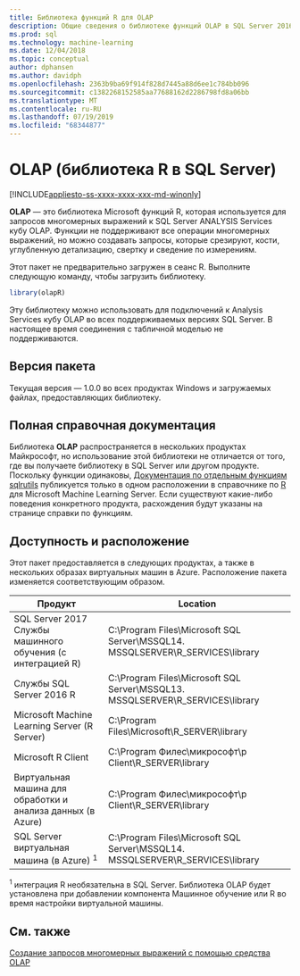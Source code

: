 ```yaml
---
title: Библиотека функций R для OLAP
description: Общие сведения о библиотеке функций OLAP в SQL Server 2016 служб R и SQL Server 2017 Службы машинного обучения с R.
ms.prod: sql
ms.technology: machine-learning
ms.date: 12/04/2018
ms.topic: conceptual
author: dphansen
ms.author: davidph
ms.openlocfilehash: 2363b9ba69f914f828d7445a88d6ee1c784bb096
ms.sourcegitcommit: c1382268152585aa77688162d2286798fd8a06bb
ms.translationtype: MT
ms.contentlocale: ru-RU
ms.lasthandoff: 07/19/2019
ms.locfileid: "68344877"
---
```

# <a name="olapr-r-library-in-sql-server"></a>OLAP (библиотека R в SQL Server)
[!INCLUDE[appliesto-ss-xxxx-xxxx-xxx-md-winonly](../../includes/appliesto-ss-xxxx-xxxx-xxx-md-winonly.md)]

**OLAP** — это библиотека Microsoft функций R, которая используется для запросов многомерных выражений к SQL Server ANALYSIS Services кубу OLAP. Функции не поддерживают все операции многомерных выражений, но можно создавать запросы, которые срезируют, кости, углубленную детализацию, свертку и сведение по измерениям. 

Этот пакет не предварительно загружен в сеанс R. Выполните следующую команду, чтобы загрузить библиотеку.

```R
library(olapR)
```

Эту библиотеку можно использовать для подключений к Analysis Services кубу OLAP во всех поддерживаемых версиях SQL Server. В настоящее время соединения с табличной моделью не поддерживаются.

## <a name="package-version"></a>Версия пакета

Текущая версия — 1.0.0 во всех продуктах Windows и загружаемых файлах, предоставляющих библиотеку.

## <a name="full-reference-documentation"></a>Полная справочная документация

Библиотека **OLAP** распространяется в нескольких продуктах Майкрософт, но использование этой библиотеки не отличается от того, где вы получаете библиотеку в SQL Server или другом продукте. Поскольку функции одинаковы, [Документация по отдельным функциям sqlrutils](https://docs.microsoft.com/machine-learning-server/r-reference/olapr/olapr) публикуется только в одном расположении в справочнике по [R](https://docs.microsoft.com/machine-learning-server/r-reference/introducing-r-server-r-package-reference) для Microsoft Machine Learning Server. Если существуют какие-либо поведения конкретного продукта, расхождения будут указаны на странице справки по функциям.

## <a name="availability-and-location"></a>Доступность и расположение

Этот пакет предоставляется в следующих продуктах, а также в нескольких образах виртуальных машин в Azure. Расположение пакета изменяется соответствующим образом.

Продукт | Location |
--------|----------|
SQL Server 2017 Службы машинного обучения (с интеграцией R) | C:\Program Files\Microsoft SQL Server\MSSQL14. MSSQLSERVER\R_SERVICES\library | 
Службы SQL Server 2016 R | C:\Program Files\Microsoft SQL Server\MSSQL13. MSSQLSERVER\R_SERVICES\library
Microsoft Machine Learning Server (R Server) | C:\Program Files\Microsoft\R_SERVER\library |
Microsoft R Client | C:\Program Филес\микрософт\р Client\R_SERVER\library |
Виртуальная машина для обработки и анализа данных (в Azure) | C:\Program Филес\микрософт\р Client\R_SERVER\library |
SQL Server виртуальная машина (в Azure) <sup>1</sup> | C:\Program Files\Microsoft SQL Server\MSSQL14. MSSQLSERVER\R_SERVICES\library |

<sup>1</sup> интеграция R необязательна в SQL Server. Библиотека OLAP будет установлена при добавлении компонента Машинное обучение или R во время настройки виртуальной машины.


## <a name="see-also"></a>См. также

[Создание запросов многомерных выражений с помощью средства OLAP](how-to-create-mdx-queries-using-olapr.md)
